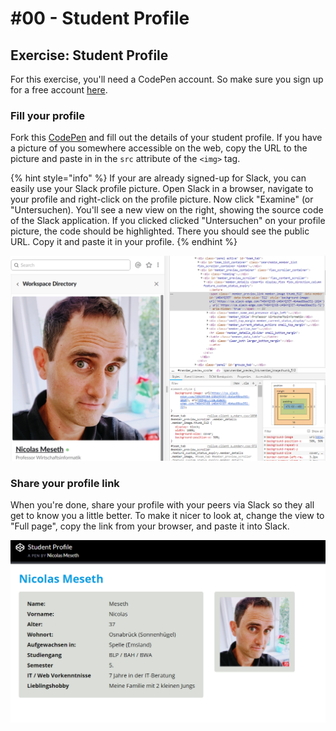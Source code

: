 # \#00 - Student Profile

## Exercise: Student Profile

For this exercise, you'll need a CodePen account. So make sure you sign up for a free account [here](https://codepen.io/accounts/signup).

### Fill your profile

Fork this [CodePen](https://codepen.io/winf-hsos/pen/dqxzrO?editors=1000) and fill out the details of your student profile. If you have a picture of you somewhere accessible on the web, copy the URL to the picture and paste in in the `src` attribute of the `<img>` tag.

{% hint style="info" %}
If your are already signed-up for Slack, you can easily use your Slack profile picture. Open Slack in a browser, navigate to your profile and right-click on the profile picture. Now click "Examine" \(or "Untersuchen\). You'll see a new view on the right, showing the source code of the Slack application. If you clicked clicked "Untersuchen" on your profile picture, the code should be highlighted. There you should see the public URL. Copy it and paste it in your profile.
{% endhint %}

![Find the public URL of your Slack profile picture](../../../.gitbook/assets/image%20%281%29.png)

### Share your profile link

When you're done, share your profile with your peers via Slack so they all get to know you a little better. To make it nicer to look at, change the view to "Full page", copy the link from your browser, and paste it into Slack.

![Profile in full page view](../../../.gitbook/assets/image%20%285%29.png)

